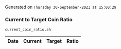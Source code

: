 Generated on `Thursday 30-September-2021 at 15:00:29`

### Current to Target Coin Ratio
`current_coin_ratio.sh`

Date|Current|Target|Ratio
---|---|---|---
